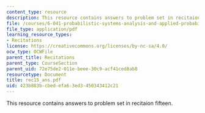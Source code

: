 ```yaml
---
content_type: resource
description: This resource contains answers to problem set in recitaion fifteen.
file: /courses/6-041-probabilistic-systems-analysis-and-applied-probability-spring-2006/423b883bcbedefa63ed3450343412c21_rec15_ans.pdf
file_type: application/pdf
learning_resource_types:
- Recitations
license: https://creativecommons.org/licenses/by-nc-sa/4.0/
ocw_type: OCWFile
parent_title: Recitations
parent_type: CourseSection
parent_uid: 72e75de2-011e-beee-30c9-acf41ced8ab8
resourcetype: Document
title: rec15_ans.pdf
uid: 423b883b-cbed-efa6-3ed3-450343412c21
---
```

This resource contains answers to problem set in recitaion fifteen.
